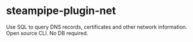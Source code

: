 # steampipe-plugin-net
Use SQL to query DNS records, certificates and other network information. Open source CLI. No DB required.
